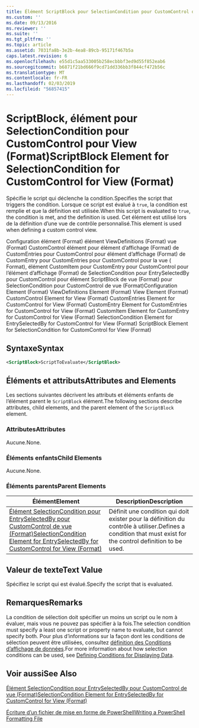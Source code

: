 ```yaml
---
title: Élément ScriptBlock pour SelectionCondition pour CustomControl de vue (Format) | Microsoft Docs
ms.custom: ''
ms.date: 09/13/2016
ms.reviewer: ''
ms.suite: ''
ms.tgt_pltfrm: ''
ms.topic: article
ms.assetid: 7031fa8b-3e2b-4ea8-89cb-95171f467b5a
caps.latest.revision: 6
ms.openlocfilehash: e55d1c5aa533005b258ecbbbf3ed9d55f852eab6
ms.sourcegitcommit: b6871f21bd666f9cd71dd336bb3f844cf472b56c
ms.translationtype: MT
ms.contentlocale: fr-FR
ms.lasthandoff: 02/03/2019
ms.locfileid: "56857415"
---
```

# <a name="scriptblock-element-for-selectioncondition-for-customcontrol-for-view-format"></a><span data-ttu-id="79119-102">ScriptBlock, élément pour SelectionCondition pour CustomControl pour View (Format)</span><span class="sxs-lookup"><span data-stu-id="79119-102">ScriptBlock Element for SelectionCondition for CustomControl for View (Format)</span></span>

<span data-ttu-id="79119-103">Spécifie le script qui déclenche la condition.</span><span class="sxs-lookup"><span data-stu-id="79119-103">Specifies the script that triggers the condition.</span></span> <span data-ttu-id="79119-104">Lorsque ce script est évalué à `true`, la condition est remplie et que la définition est utilisée.</span><span class="sxs-lookup"><span data-stu-id="79119-104">When this script is evaluated to `true`, the condition is met, and the definition is used.</span></span> <span data-ttu-id="79119-105">Cet élément est utilisé lors de la définition d’une vue de contrôle personnalisé.</span><span class="sxs-lookup"><span data-stu-id="79119-105">This element is used when defining a custom control view.</span></span>

<span data-ttu-id="79119-106">Configuration élément (Format) élément ViewDefinitions (Format) vue (Format) CustomControl élément pour élément d’affichage (Format) de CustomEntries pour CustomControl pour élément d’affichage (Format) de CustomEntry pour CustomEntries pour CustomControl pour la vue ( Format), élément CustomItem pour CustomEntry pour CustomControl pour l’élément d’affichage (Format) de SelectionCondition pour EntrySelectedBy pour CustomControl pour élément ScriptBlock de vue (Format) pour SelectionCondition pour CustomControl de vue (Format)</span><span class="sxs-lookup"><span data-stu-id="79119-106">Configuration Element (Format) ViewDefinitions Element (Format) View Element (Format) CustomControl Element for View (Format) CustomEntries Element for CustomControl for View (Format) CustomEntry Element for CustomEntries for CustomControl for View (Format) CustomItem Element for CustomEntry for CustomControl for View (Format) SelectionCondition Element for EntrySelectedBy for CustomControl for View (Format) ScriptBlock Element for SelectionCondition for CustomControl for View (Format)</span></span>

## <a name="syntax"></a><span data-ttu-id="79119-107">Syntaxe</span><span class="sxs-lookup"><span data-stu-id="79119-107">Syntax</span></span>

```xml
<ScriptBlock>ScriptToEvaluate</ScriptBlock>
```

## <a name="attributes-and-elements"></a><span data-ttu-id="79119-108">Éléments et attributs</span><span class="sxs-lookup"><span data-stu-id="79119-108">Attributes and Elements</span></span>

<span data-ttu-id="79119-109">Les sections suivantes décrivent les attributs et éléments enfants de l’élément parent le `ScriptBlock` élément.</span><span class="sxs-lookup"><span data-stu-id="79119-109">The following sections describe attributes, child elements, and the parent element of the `ScriptBlock` element.</span></span>

### <a name="attributes"></a><span data-ttu-id="79119-110">Attributes</span><span class="sxs-lookup"><span data-stu-id="79119-110">Attributes</span></span>

<span data-ttu-id="79119-111">Aucune.</span><span class="sxs-lookup"><span data-stu-id="79119-111">None.</span></span>

### <a name="child-elements"></a><span data-ttu-id="79119-112">Éléments enfants</span><span class="sxs-lookup"><span data-stu-id="79119-112">Child Elements</span></span>

<span data-ttu-id="79119-113">Aucune.</span><span class="sxs-lookup"><span data-stu-id="79119-113">None.</span></span>

### <a name="parent-elements"></a><span data-ttu-id="79119-114">Éléments parents</span><span class="sxs-lookup"><span data-stu-id="79119-114">Parent Elements</span></span>

|<span data-ttu-id="79119-115">Élément</span><span class="sxs-lookup"><span data-stu-id="79119-115">Element</span></span>|<span data-ttu-id="79119-116">Description</span><span class="sxs-lookup"><span data-stu-id="79119-116">Description</span></span>|
|-------------|-----------------|
|[<span data-ttu-id="79119-117">Élément SelectionCondition pour EntrySelectedBy pour CustomControl de vue (Format)</span><span class="sxs-lookup"><span data-stu-id="79119-117">SelectionCondition Element for EntrySelectedBy for CustomControl for View (Format)</span></span>](./selectioncondition-element-for-entryselectedby-for-customcontrol-format.md)|<span data-ttu-id="79119-118">Définit une condition qui doit exister pour la définition du contrôle à utiliser.</span><span class="sxs-lookup"><span data-stu-id="79119-118">Defines a condition that must exist for the control definition to be used.</span></span>|

## <a name="text-value"></a><span data-ttu-id="79119-119">Valeur de texte</span><span class="sxs-lookup"><span data-stu-id="79119-119">Text Value</span></span>

<span data-ttu-id="79119-120">Spécifiez le script qui est évalué.</span><span class="sxs-lookup"><span data-stu-id="79119-120">Specify the script that is evaluated.</span></span>

## <a name="remarks"></a><span data-ttu-id="79119-121">Remarques</span><span class="sxs-lookup"><span data-stu-id="79119-121">Remarks</span></span>

<span data-ttu-id="79119-122">La condition de sélection doit spécifier un moins un script ou le nom à évaluer, mais vous ne pouvez pas spécifier à la fois.</span><span class="sxs-lookup"><span data-stu-id="79119-122">The selection condition must specify a least one script or property name to evaluate, but cannot specify both.</span></span> <span data-ttu-id="79119-123">Pour plus d’informations sur la façon dont les conditions de sélection peuvent être utilisées, consultez [définition des Conditions d’affichage de données](./defining-conditions-for-displaying-data.md).</span><span class="sxs-lookup"><span data-stu-id="79119-123">For more information about how selection conditions can be used, see [Defining Conditions for Displaying Data](./defining-conditions-for-displaying-data.md).</span></span>

## <a name="see-also"></a><span data-ttu-id="79119-124">Voir aussi</span><span class="sxs-lookup"><span data-stu-id="79119-124">See Also</span></span>

[<span data-ttu-id="79119-125">Élément SelectionCondition pour EntrySelectedBy pour CustomControl de vue (Format)</span><span class="sxs-lookup"><span data-stu-id="79119-125">SelectionCondition Element for EntrySelectedBy for CustomControl for View (Format)</span></span>](./selectioncondition-element-for-entryselectedby-for-customcontrol-format.md)

[<span data-ttu-id="79119-126">Écriture d’un fichier de mise en forme de PowerShell</span><span class="sxs-lookup"><span data-stu-id="79119-126">Writing a PowerShell Formatting File</span></span>](./writing-a-powershell-formatting-file.md)
